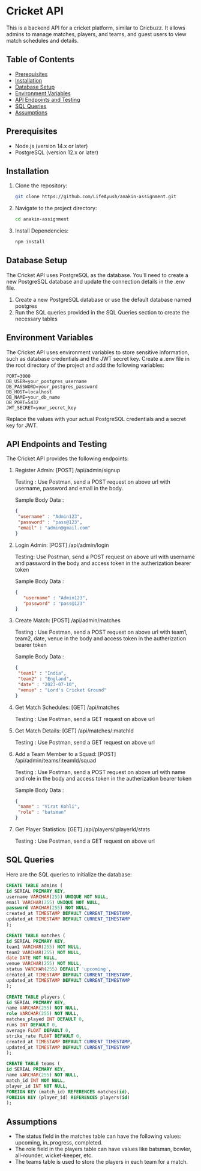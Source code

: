 # Cricket API

This is a backend API for a cricket platform, similar to Cricbuzz. It allows admins to manage matches, players, and teams, and guest users to view match schedules and details.

## Table of Contents

- [Prerequisites](#prerequisites)
- [Installation](#installation)
- [Database Setup](#database-setup)
- [Environment Variables](#environment-variables)
- [API Endpoints and Testing](#api-endpoints-and-testing)
- [SQL Queries](#sql-queries)
- [Assumptions](#assumptions)

## Prerequisites

- Node.js (version 14.x or later)
- PostgreSQL (version 12.x or later)

## Installation

1. Clone the repository:

   ```bash
   git clone https://github.com/LifeAyush/anakin-assignment.git
   ```
   
2. Navigate to the project directory:

   ```bash
   cd anakin-assignment
   ```

3. Install Dependencies:

   ```bash
   npm install
   ```

## Database Setup

The Cricket API uses PostgreSQL as the database. You'll need to create a new PostgreSQL database and update the connection details in the .env file.

  1. Create a new PostgreSQL database or use the default database named postgres
  2. Run the SQL queries provided in the SQL Queries section to create the necessary tables

## Environment Variables

The Cricket API uses environment variables to store sensitive information, such as database credentials and the JWT secret key. Create a .env file in the root directory of the project and add the following variables:

  ```dotenv
  PORT=3000
  DB_USER=your_postgres_username
  DB_PASSWORD=your_postgres_password
  DB_HOST=localhost
  DB_NAME=your_db_name
  DB_PORT=5432
  JWT_SECRET=your_secret_key
  ```
Replace the values with your actual PostgreSQL credentials and a secret key for JWT.

## API Endpoints and Testing

The Cricket API provides the following endpoints:

1. Register Admin: [POST] /api/admin/signup
   
   Testing : Use Postman, send a POST request on above url with username, password and email in the body.

   Sample Body Data :
   ```json
   {
    "username" : "Admin123",
    "password" : "pass@123",
    "email" : "admin@gmail.com"
   }
   ```
   
2. Login Admin: [POST] /api/admin/login
   
   Testing: Use Postman, send a POST request on above url with username and password in the body and access token in the autherization bearer token

   Sample Body Data :
   ```json
   {
      "username" : "Admin123",
      "password" : "pass@123"
   }
   ```
   
3. Create Match: [POST] /api/admin/matches
   
   Testing : Use Postman, send a POST request on above url with team1, team2, date, venue in the body and access token in the autherization bearer token

   Sample Body Data :
   ```json
   {
    "team1" : "India",
    "team2" : "England",
    "date" : "2023-07-10",
    "venue" : "Lord's Cricket Ground"
   }
   ```
   
4. Get Match Schedules: [GET] /api/matches
   
   Testing : Use Postman, send a GET request on above url

5. Get Match Details: [GET] /api/matches/:matchId
   
   Testing : Use Postman, send a GET request on above url

6. Add a Team Member to a Squad: [POST] /api/admin/teams/:teamId/squad

   Testing : Use Postman, send a POST request on above url with name and role in the body and access token in the autherization bearer token

   Sample Body Data :
   ```json
   {
    "name" : "Virat Kohli",
    "role" : "batsman"
   }
   ```

7. Get Player Statistics: [GET] /api/players/:playerId/stats
   
   Testing : Use Postman, send a GET request on above url

## SQL Queries

Here are the SQL queries to initialize the database:

  ```sql
  CREATE TABLE admins (
  id SERIAL PRIMARY KEY,
  username VARCHAR(255) UNIQUE NOT NULL,
  email VARCHAR(255) UNIQUE NOT NULL,
  password VARCHAR(255) NOT NULL,
  created_at TIMESTAMP DEFAULT CURRENT_TIMESTAMP,
  updated_at TIMESTAMP DEFAULT CURRENT_TIMESTAMP
);

CREATE TABLE matches (
  id SERIAL PRIMARY KEY,
  team1 VARCHAR(255) NOT NULL,
  team2 VARCHAR(255) NOT NULL,
  date DATE NOT NULL,
  venue VARCHAR(255) NOT NULL,
  status VARCHAR(255) DEFAULT 'upcoming',
  created_at TIMESTAMP DEFAULT CURRENT_TIMESTAMP,
  updated_at TIMESTAMP DEFAULT CURRENT_TIMESTAMP
);

CREATE TABLE players (
  id SERIAL PRIMARY KEY,
  name VARCHAR(255) NOT NULL,
  role VARCHAR(255) NOT NULL,
  matches_played INT DEFAULT 0,
  runs INT DEFAULT 0,
  average FLOAT DEFAULT 0,
  strike_rate FLOAT DEFAULT 0,
  created_at TIMESTAMP DEFAULT CURRENT_TIMESTAMP,
  updated_at TIMESTAMP DEFAULT CURRENT_TIMESTAMP
);

CREATE TABLE teams (
  id SERIAL PRIMARY KEY,
  name VARCHAR(255) NOT NULL,
  match_id INT NOT NULL,
  player_id INT NOT NULL,
  FOREIGN KEY (match_id) REFERENCES matches(id),
  FOREIGN KEY (player_id) REFERENCES players(id)
);
```

## Assumptions

- The status field in the matches table can have the following values: upcoming, in_progress, completed.
- The role field in the players table can have values like batsman, bowler, all-rounder, wicket-keeper, etc.
- The teams table is used to store the players in each team for a match.
